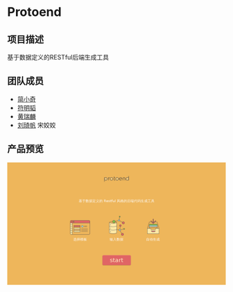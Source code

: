 # Protoend

## 项目描述
基于数据定义的RESTful后端生成工具

## 团队成员
* [简小奇](https://github.com/thisisx7)
* [符明韬](https://github.com/madebyrag)
* [黄瑞麟](https://github.com/hrl)
* [刘琦帆](https://github.com/Monk-Liu)
宋姣姣

## 产品预览
![image](https://raw.githubusercontent.com/hrl/Protoend/master/main.png)
